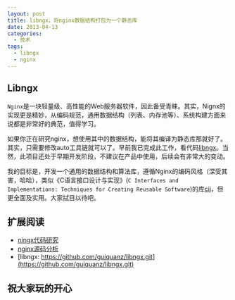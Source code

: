 ```yaml
---
layout: post
title: libngx，将nginx数据结构打包为一个静态库
date: 2013-04-13
categories:
  - 技术
tags:
  - libngx
  - nginx
---
```

## Libngx

`Nginx`是一块轻量级、高性能的Web服务器软件，因此备受青睐。其实，Nignx的实现更是精妙，从编码规范，通用数据结构（列表、内存池等）、系统构建方面来说都是非常好的典范，值得学习。

如果你正在研究nginx，想使用其中的数据结构，能将其编译为静态库那就好了。其实，只需要修改auto工具链就可以了。早前我已完成此工作，看代码[libngx](https://github.com/guiquanz/libngx)。当然，此项目还处于早期开发阶段，不建议在产品中使用，后续会有非常大的变动。

我的目标是，开发一个通用的数据结构和算法库，遵循Nginx的编码风格（深受其害，哈哈），类似《C语言接口设计与实现》(`C Interfaces and Implementations: Techniques for Creating Reusable Software`)的库[cii](http://code.google.com/p/cii/)，但更全面及实用。大家拭目以待吧。


## 扩展阅读

* [ningx代码研究](http://code.google.com/p/nginxsrp/wiki/NginxCodeReview)
* [nginx源码分析](http://blog.csdn.net/livelylittlefish/article/details/6636229)
* [libngx: https://github.com/guiquanz/libngx.git](https://github.com/guiquanz/libngx.git)

## 祝大家玩的开心


